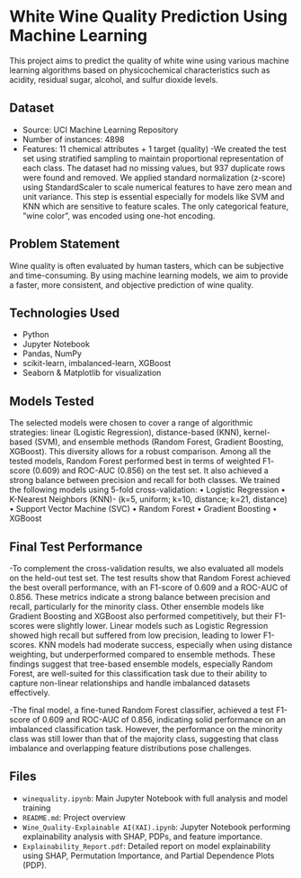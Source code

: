 # White Wine Quality Prediction Using Machine Learning

This project aims to predict the quality of white wine using various machine learning algorithms based on physicochemical characteristics such as acidity, residual sugar, alcohol, and sulfur dioxide levels.

## Dataset

- Source: UCI Machine Learning Repository  
- Number of instances: 4898  
- Features: 11 chemical attributes + 1 target (quality)
-We created the test set using stratified sampling to maintain proportional representation of
each class. The dataset had no missing values, but 937 duplicate rows were found and removed.
We applied standard normalization (z-score) using StandardScaler to scale numerical
features to have zero mean and unit variance. This step is essential especially for models
like SVM and KNN which are sensitive to feature scales. The only categorical feature, ”wine
color”, was encoded using one-hot encoding.

## Problem Statement

Wine quality is often evaluated by human tasters, which can be subjective and time-consuming. By using machine learning models, we aim to provide a faster, more consistent, and objective prediction of wine quality.

## Technologies Used

- Python
- Jupyter Notebook
- Pandas, NumPy
- scikit-learn, imbalanced-learn, XGBoost
- Seaborn & Matplotlib for visualization

## Models Tested

The selected models were chosen to cover a range of algorithmic strategies: linear (Logistic
Regression), distance-based (KNN), kernel-based (SVM), and ensemble methods (Random
Forest, Gradient Boosting, XGBoost). This diversity allows for a robust comparison.
Among all the tested models, Random Forest performed best in terms of weighted F1-
score (0.609) and ROC-AUC (0.856) on the test set. It also achieved a strong balance
between precision and recall for both classes. We trained the following models using 5-fold
cross-validation:
• Logistic Regression
• K-Nearest Neighbors (KNN)- (k=5, uniform; k=10, distance; k=21, distance)
• Support Vector Machine (SVC)
• Random Forest
• Gradient Boosting
• XGBoost

## Final Test Performance
-To complement the cross-validation results, we also evaluated all models on the held-out test
set. The test results show that Random Forest achieved the best overall performance, with
an F1-score of 0.609 and a ROC-AUC of 0.856. These metrics indicate a strong balance
between precision and recall, particularly for the minority class. Other ensemble models
like Gradient Boosting and XGBoost also performed competitively, but their F1-scores were
slightly lower. Linear models such as Logistic Regression showed high recall but suffered
from low precision, leading to lower F1-scores. KNN models had moderate success, especially
when using distance weighting, but underperformed compared to ensemble methods. These
findings suggest that tree-based ensemble models, especially Random Forest, are well-suited
for this classification task due to their ability to capture non-linear relationships and handle
imbalanced datasets effectively.

-The final model, a fine-tuned Random Forest classifier, achieved a test F1-score of 0.609
and ROC-AUC of 0.856, indicating solid performance on an imbalanced classification task.
However, the performance on the minority class was still lower than that of the majority
class, suggesting that class imbalance and overlapping feature distributions pose challenges.

## Files

- `winequality.ipynb`: Main Jupyter Notebook with full analysis and model training
- `README.md`: Project overview 
- `Wine_Quality-Explainable AI(XAI).ipynb`:  Jupyter Notebook performing explainability analysis with SHAP, PDPs, and feature importance.
- `Explainability_Report.pdf`: Detailed report on model explainability using SHAP, Permutation Importance, and Partial Dependence Plots (PDP).
